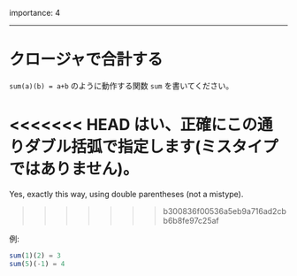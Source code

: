 importance: 4

---

# クロージャで合計する

`sum(a)(b) = a+b` のように動作する関数 `sum` を書いてください。

<<<<<<< HEAD
はい、正確にこの通りダブル括弧で指定します(ミスタイプではありません)。
=======
Yes, exactly this way, using double parentheses (not a mistype).
>>>>>>> b300836f00536a5eb9a716ad2cbb6b8fe97c25af

例:

```js
sum(1)(2) = 3
sum(5)(-1) = 4
```
